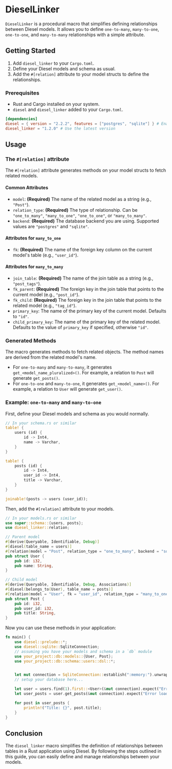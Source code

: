# DieselLinker

`DieselLinker` is a procedural macro that simplifies defining relationships between Diesel models. It allows you to define `one-to-many`, `many-to-one`, `one-to-one`, and `many-to-many` relationships with a simple attribute.

## Getting Started

1.  Add `diesel_linker` to your `Cargo.toml`.
2.  Define your Diesel models and schema as usual.
3.  Add the `#[relation]` attribute to your model structs to define the relationships.

### Prerequisites

*   Rust and Cargo installed on your system.
*   `diesel` and `diesel_linker` added to your `Cargo.toml`.

```toml
[dependencies]
diesel = { version = "2.2.2", features = ["postgres", "sqlite"] } # Enable features for your database
diesel_linker = "1.2.0" # Use the latest version
```

## Usage

### The `#[relation]` attribute

The `#[relation]` attribute generates methods on your model structs to fetch related models.

#### Common Attributes

- `model`: **(Required)** The name of the related model as a string (e.g., `"Post"`).
- `relation_type`: **(Required)** The type of relationship. Can be `"one_to_many"`, `"many_to_one"`, `"one_to_one"`, or `"many_to_many"`.
- `backend`: **(Required)** The database backend you are using. Supported values are `"postgres"` and `"sqlite"`.

#### Attributes for `many_to_one`

- `fk`: **(Required)** The name of the foreign key column on the current model's table (e.g., `"user_id"`).

#### Attributes for `many_to_many`

- `join_table`: **(Required)** The name of the join table as a string (e.g., `"post_tags"`).
- `fk_parent`: **(Required)** The foreign key in the join table that points to the current model (e.g., `"post_id"`).
- `fk_child`: **(Required)** The foreign key in the join table that points to the related model (e.g., `"tag_id"`).
- `primary_key`: The name of the primary key of the current model. Defaults to `"id"`.
- `child_primary_key`: The name of the primary key of the related model. Defaults to the value of `primary_key` if specified, otherwise `"id"`.

### Generated Methods

The macro generates methods to fetch related objects. The method names are derived from the related model's name.
- For `one-to-many` and `many-to-many`, it generates `get_<model_name_pluralized>()`. For example, a relation to `Post` will generate `get_posts()`.
- For `one-to-one` and `many-to-one`, it generates `get_<model_name>()`. For example, a relation to `User` will generate `get_user()`.

### Example: `one-to-many` and `many-to-one`

First, define your Diesel models and schema as you would normally.

```rust
// In your schema.rs or similar
table! {
    users (id) {
        id -> Int4,
        name -> Varchar,
    }
}

table! {
    posts (id) {
        id -> Int4,
        user_id -> Int4,
        title -> Varchar,
    }
}

joinable!(posts -> users (user_id));
```

Then, add the `#[relation]` attribute to your models.

```rust
// In your models.rs or similar
use super::schema::{users, posts};
use diesel_linker::relation;

// Parent model
#[derive(Queryable, Identifiable, Debug)]
#[diesel(table_name = users)]
#[relation(model = "Post", relation_type = "one_to_many", backend = "sqlite")]
pub struct User {
    pub id: i32,
    pub name: String,
}

// Child model
#[derive(Queryable, Identifiable, Debug, Associations)]
#[diesel(belongs_to(User), table_name = posts)]
#[relation(model = "User", fk = "user_id", relation_type = "many_to_one", backend = "sqlite")]
pub struct Post {
    pub id: i32,
    pub user_id: i32,
    pub title: String,
}
```

Now you can use these methods in your application:

```rust
fn main() {
    use diesel::prelude::*;
    use diesel::sqlite::SqliteConnection;
    // assuming you have your models and schema in a `db` module
    use your_project::db::models::{User, Post};
    use your_project::db::schema::users::dsl::*;


    let mut connection = SqliteConnection::establish(":memory:").unwrap();
    // setup your database here...

    let user = users.find(1).first::<User>(&mut connection).expect("Error loading user");
    let user_posts = user.get_posts(&mut connection).expect("Error loading user posts");

    for post in user_posts {
        println!("Title: {}", post.title);
    }
}
```

## Conclusion

The `diesel_linker` macro simplifies the definition of relationships between tables in a Rust application using Diesel. By following the steps outlined in this guide, you can easily define and manage relationships between your models.